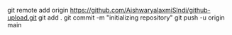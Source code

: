 git remote add origin https://github.com/AishwaryalaxmiSIndi/github-upload.git
git add .
git commit -m "initializing repository"
git push -u origin main
